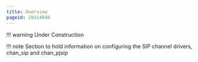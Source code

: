 ```yaml
---
title: Overview
pageid: 28314848
---
```





!!! warning 
    Under Construction

      
[//]: # (end-warning)





!!! note 
    Section to hold information on configuring the SIP channel drivers, chan_sip and chan_pjsip

      
[//]: # (end-note)



